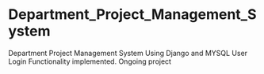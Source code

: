# Department_Project_Management_System
Department Project Management System Using Django and MYSQL
User Login Functionality implemented.
Ongoing project

